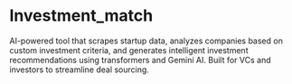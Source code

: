 # Investment_match
AI-powered tool that scrapes startup data, analyzes companies based on custom investment criteria, and generates intelligent investment recommendations using transformers and Gemini AI. Built for VCs and investors to streamline deal sourcing.
